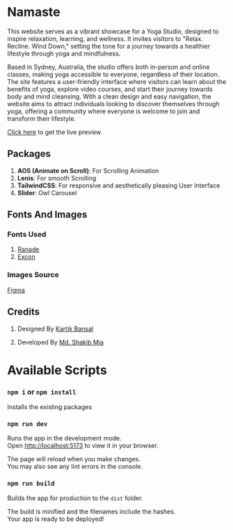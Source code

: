 # Namaste

This website serves as a vibrant showcase for a Yoga Studio, designed to inspire relaxation, learning, and wellness. It invites visitors to "Relax. Recline. Wind Down," setting the tone for a journey towards a healthier lifestyle through yoga and mindfulness.

Based in Sydney, Australia, the studio offers both in-person and online classes, making yoga accessible to everyone, regardless of their location. The site features a user-friendly interface where visitors can learn about the benefits of yoga, explore video courses, and start their journey towards body and mind cleansing. With a clean design and easy navigation, the website aims to attract individuals looking to discover themselves through yoga, offering a community where everyone is welcome to join and transform their lifestyle.

[Click here](https://namaste-raddito.netlify.app/) to get the live preview

## Packages

1. **AOS (Animate on Scroll)**: For Scrolling Animation
2. **Lenis**: For smooth Scrolling
3. **TailwindCSS**: For responsive and aesthetically pleasing User Interface
4. **Slider**: Owl Carousel

## Fonts And Images

### Fonts Used

1. [Ranade](https://www.cdnfonts.com/ranade.font)
2. [Excon](https://www.fontshare.com/fonts/excon)

### Images Source

[Figma](<https://www.figma.com/file/5Qocnzgr3m9770W0Z1nPHy/Landing-Page-UI-Kit-(Community)?type=design&node-id=528-1128&mode=design&t=unLG1BXWxvYfNUrZ-0>)

## Credits

1. Designed By [Kartik Bansal](<https://www.figma.com/file/5Qocnzgr3m9770W0Z1nPHy/Landing-Page-UI-Kit-(Community)?type=design&node-id=528-1128&mode=design&t=unLG1BXWxvYfNUrZ-0>)

2. Developed By [Md. Shakib Mia](https://md-shakib-mia.web.app/)

# Available Scripts

### `npm i` or `npm install`

Installs the existing packages

### `npm run dev`

Runs the app in the development mode.\
Open [http://localhost:5173](http://localhost:5173) to view it in your browser.

The page will reload when you make changes.\
You may also see any lint errors in the console.

### `npm run build`

Builds the app for production to the `dist` folder.

The build is minified and the filenames include the hashes.\
Your app is ready to be deployed!
